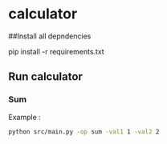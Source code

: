 # calculator

##Install all depndencies

pip install -r requirements.txt

## Run calculator

### Sum

Example : 
```bash
python src/main.py -op sum -val1 1 -val2 2
```
